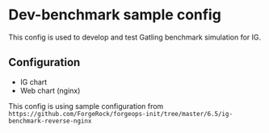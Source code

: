 # Dev-benchmark sample config
This config is used to develop and test Gatling benchmark simulation for IG.

## Configuration
- IG chart
- Web chart (nginx)

This config is using sample configuration from  
`https://github.com/ForgeRock/forgeops-init/tree/master/6.5/ig-benchmark-reverse-nginx`

